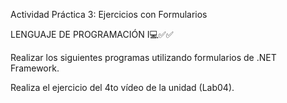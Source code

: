  Actividad Práctica 3: Ejercicios con Formularios

 LENGUAJE DE PROGRAMACIÓN I💻✅✅

Realizar los siguientes programas utilizando formularios de .NET Framework.

Realiza el ejercicio del 4to vídeo de la unidad (Lab04).
 
